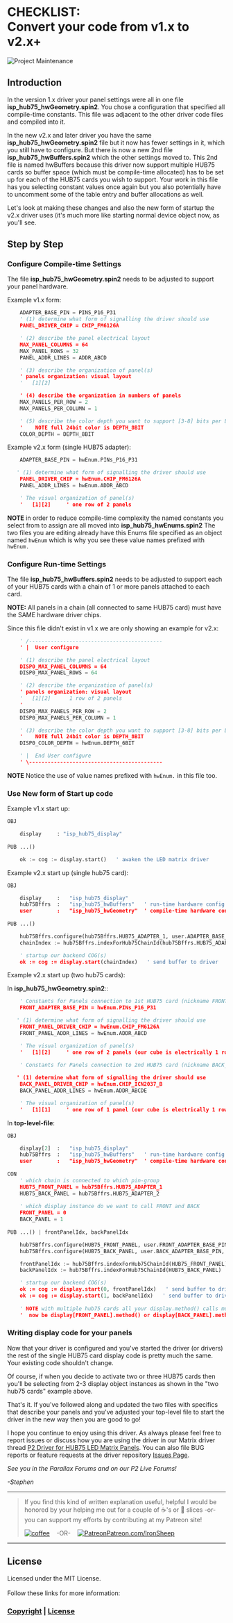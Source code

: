 # CHECKLIST:</BR>Convert your code from v1.x to v2.x+

![Project Maintenance][maintenance-shield]

## Introduction

In the version 1.x driver your panel settings were all in one file **isp\_hub75_hwGeometry.spin2**. You chose a configuration that specified all compile-time constants. This file was adjacent to the other driver code files and compiled into it. 

In the new v2.x and later driver you have the same **isp\_hub75_hwGeometry.spin2** file but it now has fewer settings in it, which you still have to configure. But there is now a new 2nd file **isp\_hub75_hwBuffers.spin2** which the other settings moved to. This 2nd file is named hwBuffers because this driver now support multiple HUB75 cards so buffer space (which must be compile-time allocated) has to be set up for each of the HUB75 cards you wish to support. Your work in this file has you selecting constant values once again but you also potentially have to uncomment some of the table entry and buffer allocations as well.

Let's look at making these changes and also the new form of startup the v2.x driver uses (it's much more like starting normal device object now, as you'll see.

## Step by Step

### Configure Compile-time Settings

The file **isp\_hub75_hwGeometry.spin2** needs to be adjusted to support your panel hardware.

Example v1.x form:

```python
    ADAPTER_BASE_PIN = PINS_P16_P31
    ' (1) determine what form of signalling the driver should use
    PANEL_DRIVER_CHIP = CHIP_FM6126A

    ' (2) describe the panel electrical layout
    MAX_PANEL_COLUMNS = 64
    MAX_PANEL_ROWS = 32
    PANEL_ADDR_LINES = ADDR_ABCD

    ' (3) describe the organization of panel(s)
    ' panels organization: visual layout
    '   [1][2]

    ' (4) describe the organization in numbers of panels
    MAX_PANELS_PER_ROW = 2
    MAX_PANELS_PER_COLUMN = 1

    ' (5) describe the color depth you want to support [3-8] bits per LED
    '    NOTE full 24bit color is DEPTH_8BIT
    COLOR_DEPTH = DEPTH_8BIT
```

Example v2.x form (single HUB75 adapter):

```python
    ADAPTER_BASE_PIN = hwEnum.PINs_P16_P31

   ' (1) determine what form of signalling the driver should use
    PANEL_DRIVER_CHIP = hwEnum.CHIP_FM6126A
    PANEL_ADDR_LINES = hwEnum.ADDR_ABCD

    ' The visual organization of panel(s)
    '   [1][2]     ' one row of 2 panels
```

**NOTE** in order to reduce compile-time complexity the named constants you select from to assign are all moved into **isp\_hub75_hwEnums.spin2** The two files you are editing already have this Enums file specified as an object named `hwEnum` which is why you see these value names prefixed with `hwEnum.`

### Configure Run-time Settings

The file **isp\_hub75_hwBuffers.spin2** needs to be adjusted to support each of your HUB75 cards with a chain of 1 or more panels attached to each card. 

**NOTE:** All panels in a chain (all connected to same HUB75 card) must have the SAME hardware driver chips.

Since this file didn't exist in v1.x we are only showing an example for v2.x:

```python
    ' /-------------------------------------------
    ' |  User configure

    ' (1) describe the panel electrical layout
    DISP0_MAX_PANEL_COLUMNS = 64
    DISP0_MAX_PANEL_ROWS = 64

    ' (2) describe the organization of panel(s)
    ' panels organization: visual layout
    '   [1][2]      1 row of 2 panels
    '
    DISP0_MAX_PANELS_PER_ROW = 2
    DISP0_MAX_PANELS_PER_COLUMN = 1

    ' (3) describe the color depth you want to support [3-8] bits per LED
    '    NOTE full 24bit color is DEPTH_8BIT
    DISP0_COLOR_DEPTH = hwEnum.DEPTH_6BIT

    ' |  End User configure
    ' \-------------------------------------------
```

**NOTE** Notice the use of value names prefixed with `hwEnum.` in this file too.

### Use New form of Start up code

Example v1.x start up:

```python
OBJ

    display     : "isp_hub75_display"
    
PUB ...()

    ok := cog := display.start()   ' awaken the LED matrix driver

```

Example v2.x start up (single hub75 card):

```python
OBJ

    display     :   "isp_hub75_display"
    hub75Bffrs  :   "isp_hub75_hwBuffers"   ' run-time hardware config
    user        :   "isp_hub75_hwGeometry"  ' compile-time hardware config
    
PUB ...()

    hub75Bffrs.configure(hub75Bffrs.HUB75_ADAPTER_1, user.ADAPTER_BASE_PIN, user.PANEL_DRIVER_CHIP, user.PANEL_ADDR_LINES)
    chainIndex := hub75Bffrs.indexForHub75ChainId(hub75Bffrs.HUB75_ADAPTER_1)

    ' startup our backend COG(s)
    ok := cog := display.start(chainIndex)   ' send buffer to driver

```

Example v2.x start up (two hub75 cards):

In **isp\_hub75_hwGeometry.spin2**::

```python
    ' Constants for Panels connection to 1st HUB75 card (nickname FRONT_)
    FRONT_ADAPTER_BASE_PIN = hwEnum.PINs_P16_P31

   ' (1) determine what form of signalling the driver should use
    FRONT_PANEL_DRIVER_CHIP = hwEnum.CHIP_FM6126A
    FRONT_PANEL_ADDR_LINES = hwEnum.ADDR_ABCD

    ' The visual organization of panel(s)
    '   [1][2]     ' one row of 2 panels (our cube is electrically 1 row)
    
    ' Constants for Panels connection to 2nd HUB75 card (nickname BACK_)    	 BACK_ADAPTER_BASE_PIN = hwEnum.PINs_P0_P15

   ' (1) determine what form of signalling the driver should use
    BACK_PANEL_DRIVER_CHIP = hwEnum.CHIP_ICN2037_B
    BACK_PANEL_ADDR_LINES = hwEnum.ADDR_ABCDE

    ' The visual organization of panel(s)
    '   [1][1]     ' one row of 1 panel (our cube is electrically 1 row)
```

In **top-level-file**:

```python
OBJ

    display[2]  :   "isp_hub75_display"
    hub75Bffrs  :   "isp_hub75_hwBuffers"   ' run-time hardware config
    user        :   "isp_hub75_hwGeometry"  ' compile-time hardware config
 
CON
	' which chain is connected to which pin-group
    HUB75_FRONT_PANEL = hub75Bffrs.HUB75_ADAPTER_1
    HUB75_BACK_PANEL = hub75Bffrs.HUB75_ADAPTER_2
    
    ' which display instance do we want to call FRONT and BACK
    FRONT_PANEL = 0
    BACK_PANEL = 1
    
PUB ...() | frontPanelIdx, backPanelIdx

    hub75Bffrs.configure(HUB75_FRONT_PANEL, user.FRONT_ADAPTER_BASE_PIN, user.FRONT_PANEL_DRIVER_CHIP, user.FRONT_PANEL_ADDR_LINES)
    hub75Bffrs.configure(HUB75_BACK_PANEL, user.BACK_ADAPTER_BASE_PIN,  user.BACK_PANEL_DRIVER_CHIP, user.BACK_PANEL_ADDR_LINES)

    frontPanelIdx := hub75Bffrs.indexForHub75ChainId(HUB75_FRONT_PANEL)
    backPanelIdx := hub75Bffrs.indexForHub75ChainId(HUB75_BACK_PANEL)

    ' startup our backend COG(s)
    ok := cog := display.start(0, frontPanelIdx)   ' send buffer to driver
    ok := cog := display.start(1, backPanelIdx)   ' send buffer to driver
    
    ' NOTE with multiple hub75 cards all your display.method() calls must 
    '  now be display[FRONT_PANEL].method() or display[BACK_PANEL].method() calls.

```

### Writing display code for your panels

Now that your driver is configured and you've started the driver (or drivers) the rest of the single HUB75 card display code is pretty much the same. Your existing code shouldn't change.

Of course, if when you decide to activate two or three HUB75 cards then you'll be selecting from 2-3 display object instances as shown in the "two hub75 cards" example above.

That's it. If you've followed along and updated the two files with specifics that describe your panels and you've adjusted your top-level file to start the driver in the new way then you are good to go!

I hope you continue to enjoy using this driver. As always please feel free to report issues or discuss how you are using the driver in our Matrix driver thread [P2 Driver for HUB75 LED Matrix Panels](https://forums.parallax.com/discussion/172288/p2-driver-for-hub75-led-matrix-panels#latest). You can also file BUG reports or feature requests at the driver repository [Issues Page](https://github.com/ironsheep/P2-HUB75-LED-Matrix-Driver/issues).

*See you in the Parallax Forums and on our P2 Live Forums!*

*-Stephen*

----

> If you find this kind of written explanation useful, helpful I would be honored by your helping me out for a couple of :coffee:'s or :pizza: slices -or- you can support my efforts by contributing at my Patreon site!
>
> [![coffee](https://www.buymeacoffee.com/assets/img/custom_images/black_img.png)](https://www.buymeacoffee.com/ironsheep) &nbsp;&nbsp; -OR- &nbsp;&nbsp; [![Patreon](./images/patreon.png)](https://www.patreon.com/IronSheep?fan_landing=true)[Patreon.com/IronSheep](https://www.patreon.com/IronSheep?fan_landing=true)

----

## License

Licensed under the MIT License. <br>
<br>
Follow these links for more information:

### [Copyright](copyright) | [License](LICENSE)

[maintenance-shield]: https://img.shields.io/badge/maintainer-stephen%40ironsheep.biz-blue.svg?style=for-the-badge

[license-shield]: https://img.shields.io/badge/License-MIT-yellow.svg

[releases-shield]: https://img.shields.io/github/release/ironsheep/p2-LED-Matrix-Driver.svg?style=for-the-badge

[releases]: https://github.com/ironsheep/P2-HUB75-LED-Matrix-Driver/releases
